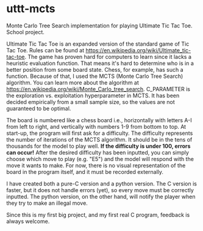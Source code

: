 # uttt-mcts

Monte Carlo Tree Search implementation for playing Ultimate Tic Tac Toe. School project.

Ultimate Tic Tac Toe is an expanded version of the standard game of Tic Tac Toe. Rules can be found at https://en.wikipedia.org/wiki/Ultimate_tic-tac-toe. The game has proven hard for computers to learn since it lacks a heuristic evaluation function. That means it's hard to determine who is in a better position from some board state. Chess, for example, has such a function. Because of that, I used the MCTS (Monte Carlo Tree Search) algorithm. You can learn more about the algorithm at https://en.wikipedia.org/wiki/Monte_Carlo_tree_search. C_PARAMETER is the exploration vs. exploitation hyperparameter in MCTS. It has been decided empirically from a small sample size, so the values are not guaranteed to be optimal.

The board is numbered like a chess board i.e., horizontally with letters A-I from left to right, and vertically with numbers 1-9 from bottom to top. At start-up, the program will first ask for a difficulty. The difficulty represents the number of iterations of the MCTS algorithm. It should be in the tens of thousands for the model to play well. **If the difficulty is under 100, errors can occur!** After the desired difficulty has been inputted, you can simply choose which move to play (e.g. "E5") and the model will respond with the move it wants to make. For now, there is no visual representation of the board in the program itself, and it must be recorded externally.

I have created both a pure-C version and a python version. The C version is faster, but it does not handle errors (yet), so every move must be correctly inputted. The python version, on the other hand, will notify the player when they try to make an illegal move.

Since this is my first big project, and my first real C program, feedback is always welcome.
